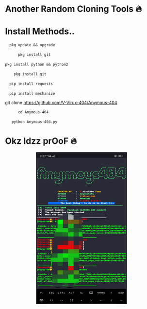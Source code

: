 # Another Random Cloning Tools 🔥


# Install Methods..

      pkg update && upgrade

          pkg install git
 
    pkg install python && python2

        pkg install git

      pip install requests

      pip install mechanize
git clone https://github.com/V-Virux-404/Anymous-404

          cd Anymous-404

       python Anymous-404.py


# Okz Idzz prOoF 🔥
<p align="center">
<img src='748C52DC-094A-4C57-954E-2FD8390711F9.jpeg' style="height:500px; width:300px;" >
</p>
